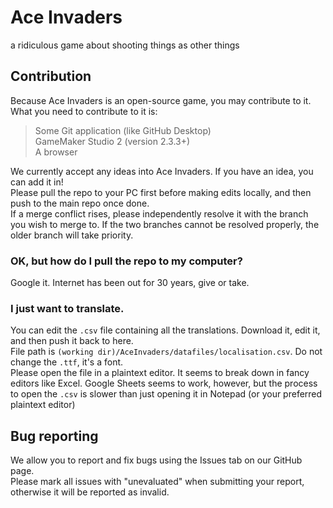 # Ace Invaders
a ridiculous game about shooting things as other things

## Contribution
Because Ace Invaders is an open-source game, you may contribute to it. What you need to contribute to it is:
> Some Git application (like GitHub Desktop)<br>
> GameMaker Studio 2 (version 2.3.3+)<br>
> A browser<br>

We currently accept any ideas into Ace Invaders. If you have an idea, you can add it in!<br>
Please pull the repo to your PC first before making edits locally, and then push to the main repo once done.<br>
If a merge conflict rises, please independently resolve it with the branch you wish to merge to. If the two branches cannot be resolved properly, the older branch will take priority.<br>

### OK, but how do I pull the repo to my computer?
Google it. Internet has been out for 30 years, give or take. <br>

### I just want to translate.
You can edit the `.csv` file containing all the translations. Download it, edit it, and then push it back to here.<br>
File path is `(working dir)/AceInvaders/datafiles/localisation.csv`. Do not change the `.ttf`, it's a font.<br>
Please open the file in a plaintext editor. It seems to break down in fancy editors like Excel. Google Sheets seems to work, however, but the process to open the `.csv` is slower than just opening it in Notepad (or your preferred plaintext editor)

## Bug reporting
We allow you to report and fix bugs using the Issues tab on our GitHub page.<br>
Please mark all issues with "unevaluated" when submitting your report, otherwise it will be reported as invalid.
